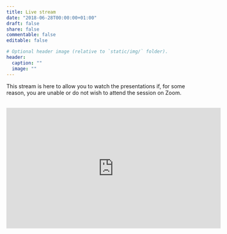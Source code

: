 ```yaml
---
title: Live stream
date: "2018-06-28T00:00:00+01:00"
draft: false
share: false
commentable: false
editable: false

# Optional header image (relative to `static/img/` folder).
header:
  caption: ""
  image: ""
---
```


This stream is here to allow you to watch the presentations if, for some reason, you are unable or do not wish to attend the session on Zoom. <br><br>

<iframe width="560" height="315" src="https://www.youtube.com/embed/CV4JPK1aF8Q?controls=0" frameborder="0" allow="accelerometer; autoplay; encrypted-media; gyroscope; picture-in-picture" allowfullscreen></iframe>